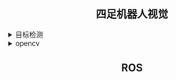 
## <div align="center">四足机器人视觉</div>


<details>
  <summary>目标检测</summary>

<br>
### 目录

- [题目](#题目)
- [数据集要求](#数据集要求)
- [题目要求](#题目要求)
- [链接](#链接)

#### 题目
  使用YOLOv5n模型实现六种动物的识别，五种动物包括鸟、猫咪、狗、马、大象和长颈鹿

#### 数据集要求
Image：分辨率640*640
Label：(1)列1 - 目标类别id,列2 - 目标中心位置x,列3 - 目标中心位置y,列4 - 目标宽度w,列5 - 目标高度h。
       (2)x，y，w，h是小于1的浮点数，因为是经过对图像进行了归一化处理得到的值，也就是目标的真实的x，w值除以图像的宽度，y，h除以图像的高度。
Classes：一行代表一个类别，行号代表类别id。可以使用classes.json文件来描述数据集的类别信息，这样方便我们通过classes.json文件生成classes.txt用于          训练，呈现时使用中文标签。

#### 题目要求

**视频录制**：录制一段识别包含鸟、猫咪、狗、马、大象和长颈鹿的随机3种动物的视频。
   - **视频要求**：确保视频时长5-10秒，视频格式为指定格式（例如MP4），命名为“动物识别题视频”。
**文件夹命名和压缩打包**：
   - 将所有相关文件（视频、技术方案文档等）放入一个文件夹中，按照指定方式命名（例如"队伍名称"）。
   - 使用压缩软件将文件夹压缩成一个压缩包（例如"队伍名称.zip"），总压缩文件大小不超过200M。
## 文件结构
/队伍名称/
├── 技术方案文档.docx
├── 动物识别题视频.mp4
└── 其他文件...

#### 链接
- [YOLOv5视频教程](https://www.bilibili.com/video/BV15F4m1E7MS/?spm_id_from=333.880.my_history.page.click&vd_source=eea65351cdee42099badad80d9c6eac3)
- [YOLOv5官方使用文档](https://docs.ultralytics.com/)
  
</details>


<details>
  <summary>opencv</summary>

<br>
  使用opencv库实现图形识别计数和QR码识别
  
</details>


## <div align="center">ROS</div>
